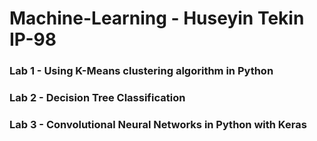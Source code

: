 # Machine-Learning - Huseyin Tekin IP-98
### Lab 1 - Using K-Means clustering algorithm in Python
### Lab 2 - Decision Tree Classification
### Lab 3 - Convolutional Neural Networks in Python with Keras
